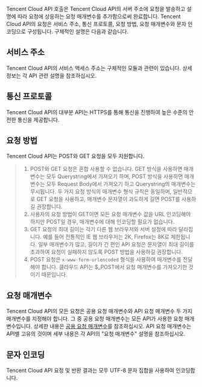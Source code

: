 

Tencent Cloud API 호출은 Tencent Cloud API의 서버 주소에 요청을 발송하고 설명에 따라 요청에 상응하는 요청 매개변수를 추가함으로써 완료합니다. Tencent Cloud API의 요청은 서비스 주소, 통신 프로토콜, 요청 방법, 요청 매개변수와 문자 인코딩으로 구성됩니다. 구체적인 설명은 다음과 같습니다.

## 서비스 주소
Tencent Cloud API의 서비스 액세스 주소는 구체적인 모듈과 관련이 있습니다. 상세 정보는 각 API 관련 설명을 참조하십시오.

## 통신 프로토콜
Tencent Cloud API의 대부분 API는 HTTPS를 통해 통신을 진행하여 높은 수준의 안전한 통신을 제공합니다.

## 요청 방법
Tencent Cloud API는 POST와 GET 요청을 모두 지원합니다.

>
>1. POST와 GET 요청은 혼합 사용할 수 없습니다. GET 방식을 사용하면 매개변수는 모두 Querystring에서 가져오기 하며, POST 방식을 사용하면 매개변수는 모두 Request Body에서 가져오기 하고 Querystring의 매개변수는 무시됩니다. 두 가지 요청 방식의 매개변수 형식 규칙은 동일하며, 일반적으로 GET 요청을 사용하고, 매개변수 문자열이 과도하게 길면 POST를 사용하길 권장합니다.
>2. 사용자의 요청 방법이 GET이면 모든 요청 매개변수 값을 URL 인코딩해야 하지만 POST일 경우, 매개변수에 대해 인코딩할 필요가 없습니다.
>3. GET 요청의 최대 길이는 각기 다른 웹 브라우저와 서버 설정에 따라 달라집니다. 예를 들어 전통적인 IE 웹 브라우저는 2K, Firefox는 8K로 제한됩니다. 일부 매개변수가 많고, 길이가 긴 편인 API 요청은 문자열이 최대 길이를 초과하여 요청이 실패하지 않도록 POST 방법을 사용하길 권장합니다.
>4. POST 요청은 `x-www-form-urlencoded` 형식을 사용하여 매개변수를 전달해야 합니다. 클라우드 API는 $_POST에서 요청 매개변수를 가져오기한 것이기 때문입니다.

## 요청 매개변수
Tencent Cloud API의 모든 요청은 공용 요청 매개변수와 API 요청 매개변수 두 가지 매개변수를 지정해야 합니다. 그 중 공용 요청 매개변수는 모든 API가 사용한 요청 매개변수입니다. 상세한 내용은 [공용 요청 매개변수](https://cloud.tencent.com/document/product/1014/31224)를 참조하십시오. API 요청 매개변수는 API별 고유의 것이며 세부 내용은 각 API의 "요청 매개변수" 설명을 참조하십시오.

## 문자 인코딩
Tencent Cloud API 요청 및 반환 결과는 모두 UTF-8 문자 집합을 사용하여 인코딩합니다.

